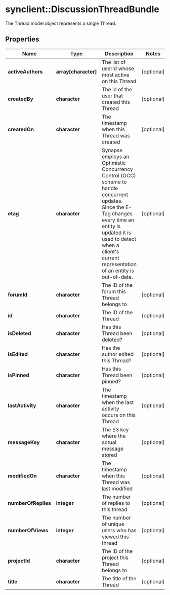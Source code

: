 # synclient::DiscussionThreadBundle

The Thread model object represents a single Thread.
## Properties
Name | Type | Description | Notes
------------ | ------------- | ------------- | -------------
**activeAuthors** | **array[character]** | The list of userId whose most active on this Thread | [optional] 
**createdBy** | **character** | The id of the user that created this Thread | [optional] 
**createdOn** | **character** | The timestamp when this Thread was created | [optional] 
**etag** | **character** | Synapse employs an Optimistic Concurrency Control (OCC) scheme to handle concurrent updates. Since the E-Tag changes every time an entity is updated it is used to detect when a client&#39;s current representation of an entity is out-of-date.  | [optional] 
**forumId** | **character** | The ID of the forum this Thread belongs to | [optional] 
**id** | **character** | The ID of the Thread | [optional] 
**isDeleted** | **character** | Has this Thread been deleted? | [optional] 
**isEdited** | **character** | Has the author edited this Thread? | [optional] 
**isPinned** | **character** | Has this Thread been pinned? | [optional] 
**lastActivity** | **character** | The timestamp when the last activity occurs on this Thread | [optional] 
**messageKey** | **character** | The S3 key where the actual message stored | [optional] 
**modifiedOn** | **character** | The timestamp when this Thread was last modified | [optional] 
**numberOfReplies** | **integer** | The number of replies to this thread | [optional] 
**numberOfViews** | **integer** | The number of unique users who has viewed this thread | [optional] 
**projectId** | **character** | The ID of the project this Thread belongs to | [optional] 
**title** | **character** | The title of the Thread | [optional] 


